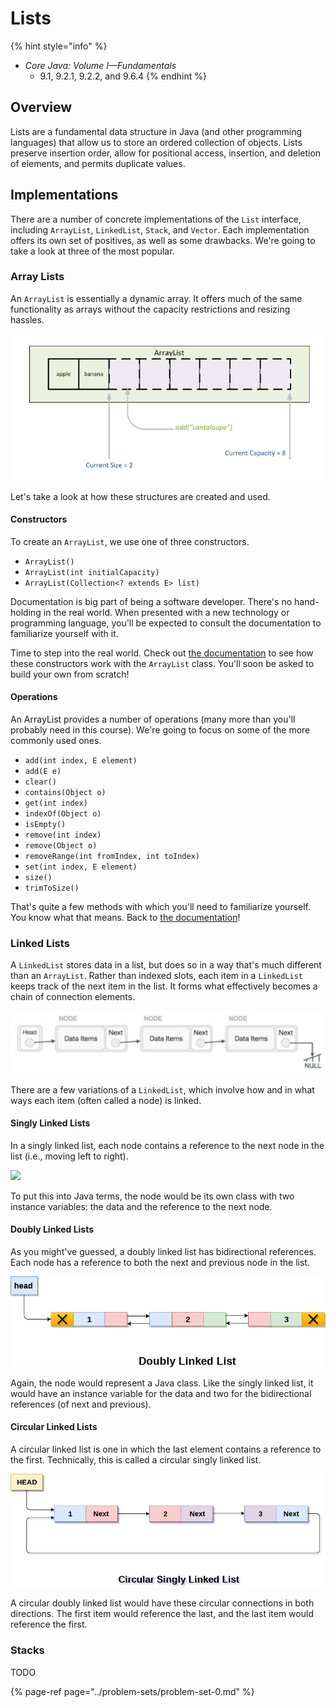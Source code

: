# Lists

{% hint style="info" %}
* _Core Java: Volume I—Fundamentals_
  * 9.1, 9.2.1, 9.2.2, and 9.6.4
{% endhint %}

## Overview

Lists are a fundamental data structure in Java \(and other programming languages\) that allow us to store an ordered collection of objects. Lists preserve insertion order, allow for positional access, insertion, and deletion of elements, and permits duplicate values.

## Implementations

There are a number of concrete implementations of the `List` interface, including `ArrayList`, `LinkedList`, `Stack`, and `Vector`. Each implementation offers its own set of positives, as well as some drawbacks. We're going to take a look at three of the most popular.

### Array Lists

An `ArrayList` is essentially a dynamic array. It offers much of the same functionality as arrays without the capacity restrictions and resizing hassles.

![](../.gitbook/assets/arraylist.png)

Let's take a look at how these structures are created and used.

#### Constructors

To create an `ArrayList`, we use one of three constructors.

* `ArrayList()`
* `ArrayList(int initialCapacity)`
* `ArrayList(Collection<? extends E> list)`

Documentation is big part of being a software developer. There's no hand-holding in the real world. When presented with a new technology or programming language, you'll be expected to consult the documentation to familiarize yourself with it.

Time to step into the real world. Check out [the documentation](https://docs.oracle.com/en/java/javase/11/docs/api/java.base/java/util/ArrayList.html) to see how these constructors work with the `ArrayList` class. You'll soon be asked to build your own from scratch!

#### Operations

An ArrayList provides a number of operations \(many more than you'll probably need in this course\). We're going to focus on some of the more commonly used ones.

* `add(int index, E element)`
* `add(E e)`
* `clear()`
* `contains(Object o)`
* `get(int index)`
* `indexOf(Object o)`
* `isEmpty()`
* `remove(int index)`
* `remove(Object o)`
* `removeRange(int fromIndex, int toIndex)`
* `set(int index, E element)`
* `size()`
* `trimToSize()`

That's quite a few methods with which you'll need to familiarize yourself. You know what that means. Back to [the documentation](https://docs.oracle.com/en/java/javase/11/docs/api/java.base/java/util/ArrayList.html)!

### Linked Lists

A `LinkedList` stores data in a list, but does so in a way that's much different than an `ArrayList`. Rather than indexed slots, each item in a `LinkedList` keeps track of the next item in the list. It forms what effectively becomes a chain of connection elements.

![](../.gitbook/assets/linkedlist.png)

There are a few variations of a `LinkedList`, which involve how and in what ways each item \(often called a node\) is linked.

#### Singly Linked Lists

In a singly linked list, each node contains a reference to the next node in the list \(i.e., moving left to right\).

![](../.gitbook/assets/singly-linked-list.png)

To put this into Java terms, the node would be its own class with two instance variables: the data and the reference to the next node.

#### Doubly Linked Lists

As you might've guessed, a doubly linked list has bidirectional references. Each node has a reference to both the next and previous node in the list.

![](../.gitbook/assets/doubly-linked-list.png)

Again, the node would represent a Java class. Like the singly linked list, it would have an instance variable for the data and two for the bidirectional references \(of next and previous\).

#### Circular Linked Lists

A circular linked list is one in which the last element contains a reference to the first. Technically, this is called a circular singly linked list.

![](../.gitbook/assets/circular-linked-list.png)

A circular doubly linked list would have these circular connections in both directions. The first item would reference the last, and the last item would reference the first.

### Stacks

TODO

{% page-ref page="../problem-sets/problem-set-0.md" %}

